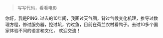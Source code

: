> 写写代码，看看电影

你好，我是PING.
过去的10年间，我画过天气图，背过气候变化机理，推导过数理方程，修过服务器，挖过坑，钓过鱼，目前在荷兰农村看鸭子。去过10多个国家体验不同的语言和文化，
欢迎交流！